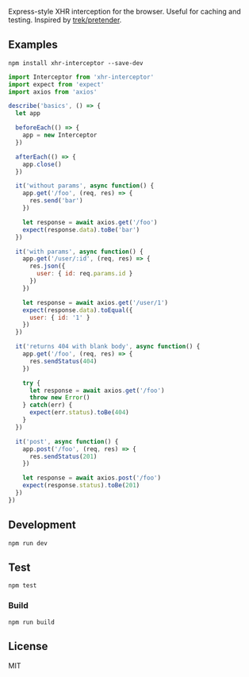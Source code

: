 Express-style XHR interception for the browser. Useful for caching and testing. Inspired by [trek/pretender](https://github.com/trek/pretender).

## Examples

```
npm install xhr-interceptor --save-dev
```

```javascript
import Interceptor from 'xhr-interceptor'
import expect from 'expect'
import axios from 'axios'

describe('basics', () => {
  let app

  beforeEach(() => {
    app = new Interceptor
  })

  afterEach(() => {
    app.close()
  })

  it('without params', async function() {
    app.get('/foo', (req, res) => {
      res.send('bar')
    })

    let response = await axios.get('/foo')
    expect(response.data).toBe('bar')
  })

  it('with params', async function() {
    app.get('/user/:id', (req, res) => {
      res.json({
        user: { id: req.params.id }
      })
    })

    let response = await axios.get('/user/1')
    expect(response.data).toEqual({
      user: { id: '1' }
    })
  })

  it('returns 404 with blank body', async function() {
    app.get('/foo', (req, res) => {
      res.sendStatus(404)
    })

    try {
      let response = await axios.get('/foo')
      throw new Error()
    } catch(err) {
      expect(err.status).toBe(404)
    }
  })

  it('post', async function() {
    app.post('/foo', (req, res) => {
      res.sendStatus(201)
    })

    let response = await axios.post('/foo')
    expect(response.status).toBe(201)
  })
})
```

## Development

```
npm run dev
```

## Test

```
npm test
```

### Build

```
npm run build
```

## License

MIT
